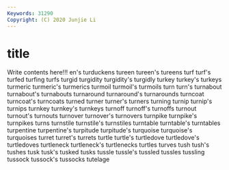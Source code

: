 ```yaml
---
Keywords: 31290
Copyright: (C) 2020 Junjie Li
---
```


# title

Write contents here!!!
en's 
turduckens
tureen 
tureen's 
tureens 
turf 
turf's 
turfed 
turfing 
turfs 
turgid 
turgidity
turgidity's 
turgidly 
turkey 
turkey's 
turkeys 
turmeric 
turmeric's 
turmerics 
turmoil 
turmoil's
turmoils 
turn 
turn's 
turnabout 
turnabout's 
turnabouts 
turnaround 
turnaround's 
turnarounds 
turncoat
turncoat's 
turncoats 
turned 
turner 
turner's 
turners 
turning 
turnip 
turnip's 
turnips
turnkey 
turnkey's 
turnkeys 
turnoff 
turnoff's 
turnoffs 
turnout 
turnout's 
turnouts 
turnover
turnover's 
turnovers 
turnpike 
turnpike's 
turnpikes 
turns 
turnstile 
turnstile's 
turnstiles 
turntable
turntable's 
turntables 
turpentine 
turpentine's 
turpitude 
turpitude's 
turquoise 
turquoise's 
turquoises 
turret
turret's 
turrets 
turtle 
turtle's 
turtledove 
turtledove's 
turtledoves 
turtleneck 
turtleneck's 
turtlenecks
turtles 
turves 
tush 
tush's 
tushes 
tusk 
tusk's 
tusked 
tusks 
tussle
tussle's 
tussled 
tussles 
tussling 
tussock 
tussock's 
tussocks 
tutelage 
